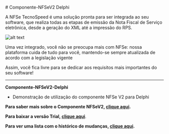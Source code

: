 ﻿﻿# Componente-NFSeV2 Delphi

A NFSe TecnoSpeed é uma solução pronta para ser integrada ao seu software, que realiza todas as etapas de emissão da Nota Fiscal de Serviço eletrônica, desde a geração do XML até a impressão do RPS.

![alt text](https://tecnospeed.com.br/images/workflow-nfse.svg "Fluxo de emissão NFSe")

Uma vez integrado, você não se preocupa mais com NFSe: nossa plataforma cuida de tudo para você, mantendo-se sempre atualizada de acordo com a legislação vigente

Assim, você fica livre para se dedicar aos requisitos mais importantes do seu software!

***

**Componente-NFSeV2-Delphi**

* Demonstração de utilização do componente NFSe V2 para Delphi

**Para saber mais sobre o Componente NFSeV2, [clique aqui](https://tecno.dev/github-nfsev2 "Saiba mais").**

**Para baixar a versão Trial, [clique aqui](https://s3-sa-east-1.amazonaws.com/tecnospeed-trial/setup_nfse_tecnoaccount_1.1.35.7200.exe "Baixar o Componente NFSe Trial")**.

**Para ver uma lista com o histórico de mudanças, [clique aqui](https://github.com/tecnospeed/Componente-NFSeV2-Delphi/blob/master/CHANGELOG.md "Changelog").**


